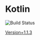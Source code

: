# Kotlin

![Build Status](https://travis-ci.org/cyber-dojo-languages/kotlin.svg?branch=master)

[Version=1.1.3](https://github.com/cyber-dojo-languages/kotlin/blob/master/check_version.sh)